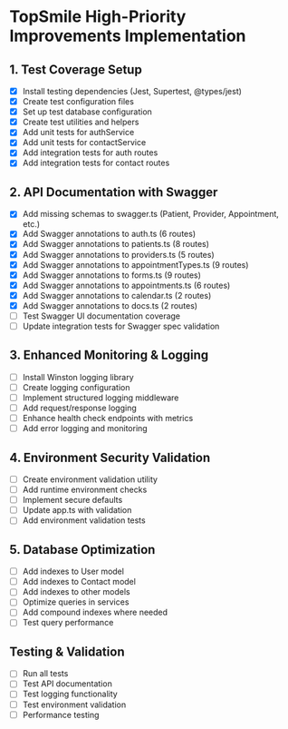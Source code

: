 # TopSmile High-Priority Improvements Implementation

## 1. Test Coverage Setup
- [x] Install testing dependencies (Jest, Supertest, @types/jest)
- [x] Create test configuration files
- [x] Set up test database configuration
- [x] Create test utilities and helpers
- [x] Add unit tests for authService
- [x] Add unit tests for contactService
- [x] Add integration tests for auth routes
- [x] Add integration tests for contact routes

## 2. API Documentation with Swagger
- [x] Add missing schemas to swagger.ts (Patient, Provider, Appointment, etc.)
- [x] Add Swagger annotations to auth.ts (6 routes)
- [x] Add Swagger annotations to patients.ts (8 routes)
- [x] Add Swagger annotations to providers.ts (5 routes)
- [x] Add Swagger annotations to appointmentTypes.ts (9 routes)
- [x] Add Swagger annotations to forms.ts (9 routes)
- [x] Add Swagger annotations to appointments.ts (6 routes)
- [x] Add Swagger annotations to calendar.ts (2 routes)
- [x] Add Swagger annotations to docs.ts (2 routes)
- [ ] Test Swagger UI documentation coverage
- [ ] Update integration tests for Swagger spec validation

## 3. Enhanced Monitoring & Logging
- [ ] Install Winston logging library
- [ ] Create logging configuration
- [ ] Implement structured logging middleware
- [ ] Add request/response logging
- [ ] Enhance health check endpoints with metrics
- [ ] Add error logging and monitoring

## 4. Environment Security Validation
- [ ] Create environment validation utility
- [ ] Add runtime environment checks
- [ ] Implement secure defaults
- [ ] Update app.ts with validation
- [ ] Add environment validation tests

## 5. Database Optimization
- [ ] Add indexes to User model
- [ ] Add indexes to Contact model
- [ ] Add indexes to other models
- [ ] Optimize queries in services
- [ ] Add compound indexes where needed
- [ ] Test query performance

## Testing & Validation
- [ ] Run all tests
- [ ] Test API documentation
- [ ] Test logging functionality
- [ ] Test environment validation
- [ ] Performance testing
